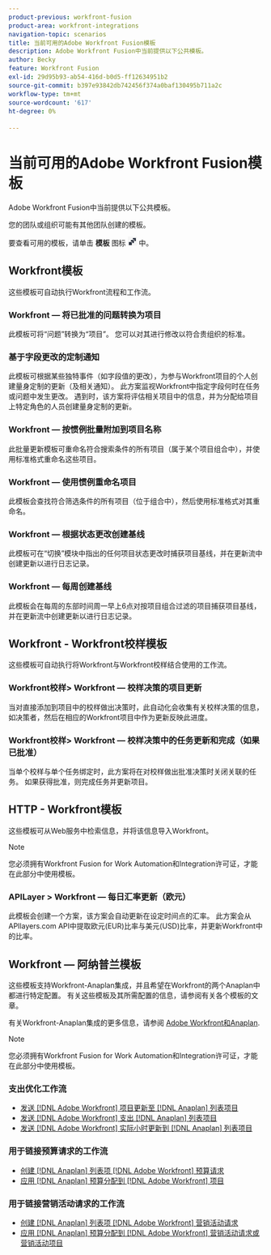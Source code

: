 ```yaml
---
product-previous: workfront-fusion
product-area: workfront-integrations
navigation-topic: scenarios
title: 当前可用的Adobe Workfront Fusion模板
description: Adobe Workfront Fusion中当前提供以下公共模板。
author: Becky
feature: Workfront Fusion
exl-id: 29d95b93-ab54-416d-b0d5-ff12634951b2
source-git-commit: b397e93842db742456f374a0baf130495b711a2c
workflow-type: tm+mt
source-wordcount: '617'
ht-degree: 0%

---
```


# 当前可用的Adobe Workfront Fusion模板

Adobe Workfront Fusion中当前提供以下公共模板。

您的团队或组织可能有其他团队创建的模板。

要查看可用的模板，请单击 **模板** 图标 ![](assets/fusion-template-icon.png) 中。

## Workfront模板

这些模板可自动执行Workfront流程和工作流。

### Workfront — 将已批准的问题转换为项目

此模板可将“问题”转换为“项目”。 您可以对其进行修改以符合贵组织的标准。

### 基于字段更改的定制通知

此模板可根据某些独特事件（如字段值的更改），为参与Workfront项目的个人创建量身定制的更新（及相关通知）。 此方案监视Workfront中指定字段何时在任务或问题中发生更改。 遇到时，该方案将评估相关项目中的信息，并为分配给项目上特定角色的人员创建量身定制的更新。

### Workfront — 按惯例批量附加到项目名称

此批量更新模板可重命名符合搜索条件的所有项目（属于某个项目组合中），并使用标准格式重命名这些项目。

### Workfront — 使用惯例重命名项目

此模板会查找符合筛选条件的所有项目（位于组合中），然后使用标准格式对其重命名。

### Workfront — 根据状态更改创建基线

此模板可在“切换”模块中指出的任何项目状态更改时捕获项目基线，并在更新流中创建更新以进行日志记录。

### Workfront — 每周创建基线

此模板会在每周的东部时间周一早上6点对按项目组合过滤的项目捕获项目基线，并在更新流中创建更新以进行日志记录。

## Workfront - Workfront校样模板

这些模板可自动执行将Workfront与Workfront校样结合使用的工作流。

### Workfront校样> Workfront — 校样决策的项目更新

当对直接添加到项目中的校样做出决策时，此自动化会收集有关校样决策的信息，如决策者，然后在相应的Workfront项目中作为更新反映此进度。

### Workfront校样> Workfront — 校样决策中的任务更新和完成（如果已批准）

当单个校样与单个任务绑定时，此方案将在对校样做出批准决策时关闭关联的任务。 如果获得批准，则完成任务并更新项目。

## HTTP - Workfront模板

这些模板可从Web服务中检索信息，并将该信息导入Workfront。

>[!NOTE]
>
> 您必须拥有Workfront Fusion for Work Automation和Integration许可证，才能在此部分中使用模板。

### APILayer > Workfront — 每日汇率更新（欧元）

此模板会创建一个方案，该方案会自动更新在设定时间点的汇率。 此方案会从APIlayers.com API中提取欧元(EUR)比率与美元(USD)比率，并更新Workfront中的比率。

## Workfront — 阿纳普兰模板

这些模板支持Workfront-Anaplan集成，并且希望在Workfront的两个Anaplan中都进行特定配置。 有关这些模板及其所需配置的信息，请参阅有关各个模板的文章。

有关Workfront-Anaplan集成的更多信息，请参阅 [Adobe Workfront和Anaplan](../../../workfront-integrations-and-apps/adobe-workfront-with-anaplan/anaplan-integration.md).

>[!NOTE]
>
> 您必须拥有Workfront Fusion for Work Automation和Integration许可证，才能在此部分中使用模板。

### 支出优化工作流

* [发送 [!DNL Adobe Workfront] 项目更新至 [!DNL Anaplan] 列表项目](../../../workfront-integrations-and-apps/adobe-workfront-with-anaplan/send-workfront-project-actual-hours-updates-to-anaplan-list-item.md)
* [发送 [!DNL Adobe Workfront] 支出 [!DNL Anaplan] 列表项目](../../../workfront-integrations-and-apps/adobe-workfront-with-anaplan/send-workfront-project-expenses-to-anaplan-list-item.md)
* [发送 [!DNL Adobe Workfront] 实际小时更新到 [!DNL Anaplan] 列表项目](../../../workfront-integrations-and-apps/adobe-workfront-with-anaplan/send-workfront-project-actual-hours-updates-to-anaplan-list-item.md)

### 用于链接预算请求的工作流

* [创建 [!DNL Anaplan] 列表项 [!DNL Adobe Workfront] 预算请求](../../../workfront-integrations-and-apps/adobe-workfront-with-anaplan/create-an-anaplan-list-item-from-a-workfront-budget-request.md)
* [应用 [!DNL Anaplan] 预算分配到 [!DNL Adobe Workfront] 项目](../../../workfront-integrations-and-apps/adobe-workfront-with-anaplan/apply-anaplan-budget-allocation-to-workfront-projects.md)

### 用于链接营销活动请求的工作流

* [创建 [!DNL Anaplan] 列表项 [!DNL Adobe Workfront] 营销活动请求](../../../workfront-integrations-and-apps/adobe-workfront-with-anaplan/create-an-anaplan-list-item-from-a-workfront-campaign-request.md)
* [应用 [!DNL Anaplan] 预算分配到 [!DNL Adobe Workfront] 营销活动请求或营销活动项目](../../../workfront-integrations-and-apps/adobe-workfront-with-anaplan/apply-anaplan-budget-allocation-to-workfront-campaign-requests-and-projects.md)
